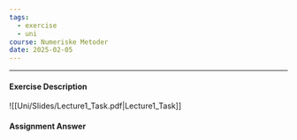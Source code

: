 ```yaml
---
tags:
  - exercise
  - uni
course: Numeriske Metoder
date: 2025-02-05
---
```

--- 
#### Exercise Description
![[Uni/Slides/Lecture1_Task.pdf|Lecture1_Task]]


#### Assignment Answer